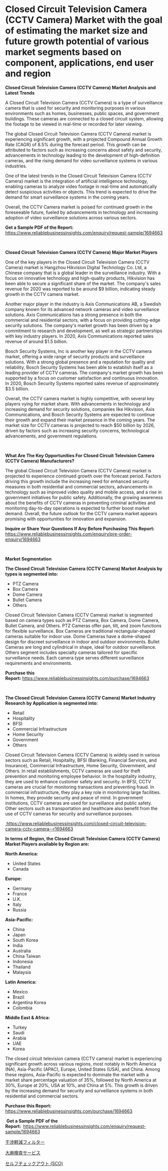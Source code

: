 <p><h1>Closed Circuit Television Camera (CCTV Camera) Market with the goal of estimating the market size and future growth potential of various market segments based on component, applications, end user and region</h1></p><p><strong>Closed Circuit Television Camera (CCTV Camera) Market Analysis and Latest Trends</strong></p>
<p><p>A Closed Circuit Television Camera (CCTV Camera) is a type of surveillance camera that is used for security and monitoring purposes in various environments such as homes, businesses, public spaces, and government buildings. These cameras are connected to a closed circuit system, allowing the footage to be viewed in real-time or recorded for later viewing.</p><p>The global Closed Circuit Television Camera (CCTV Camera) market is experiencing significant growth, with a projected Compound Annual Growth Rate (CAGR) of 8.5% during the forecast period. This growth can be attributed to factors such as increasing concerns about safety and security, advancements in technology leading to the development of high-definition cameras, and the rising demand for video surveillance systems in various industries.</p><p>One of the latest trends in the Closed Circuit Television Camera (CCTV Camera) market is the integration of artificial intelligence technology, enabling cameras to analyze video footage in real-time and automatically detect suspicious activities or objects. This trend is expected to drive the demand for smart surveillance systems in the coming years.</p><p>Overall, the CCTV Camera market is poised for continued growth in the foreseeable future, fueled by advancements in technology and increasing adoption of video surveillance solutions across various sectors.</p></p>
<p><strong>Get a Sample PDF of the Report:&nbsp;</strong> <a href="https://www.reliablebusinessinsights.com/enquiry/request-sample/1694663">https://www.reliablebusinessinsights.com/enquiry/request-sample/1694663</a></p>
<p>&nbsp;</p>
<p><strong>Closed Circuit Television Camera (CCTV Camera) Major Market Players</strong></p>
<p><p>One of the key players in the Closed Circuit Television Camera (CCTV Camera) market is Hangzhou Hikvision Digital Technology Co. Ltd, a Chinese company that is a global leader in the surveillance industry. With a focus on innovative technology and high-quality products, Hikvision has been able to secure a significant share of the market. The company's sales revenue for 2020 was reported to be around $9 billion, indicating steady growth in the CCTV camera market.</p><p>Another major player in the industry is Axis Communications AB, a Swedish company known for its advanced network cameras and video surveillance solutions. Axis Communications has a strong presence in both the commercial and residential sectors, with a focus on providing cutting-edge security solutions. The company's market growth has been driven by a commitment to research and development, as well as strategic partnerships with key industry players. In 2020, Axis Communications reported sales revenue of around $1.5 billion.</p><p>Bosch Security Systems, Inc is another key player in the CCTV camera market, offering a wide range of security products and surveillance solutions. With a strong global presence and a reputation for quality and reliability, Bosch Security Systems has been able to establish itself as a leading provider of CCTV cameras. The company's market growth has been supported by a focus on customer satisfaction and continuous innovation. In 2020, Bosch Security Systems reported sales revenue of approximately $3.5 billion.</p><p>Overall, the CCTV camera market is highly competitive, with several key players vying for market share. With advancements in technology and increasing demand for security solutions, companies like Hikvision, Axis Communications, and Bosch Security Systems are expected to continue their growth and expand their market presence in the coming years. The market size for CCTV cameras is projected to reach $50 billion by 2026, driven by factors such as increasing security concerns, technological advancements, and government regulations.</p></p>
<p>&nbsp;</p>
<p><strong>What Are The Key Opportunities For Closed Circuit Television Camera (CCTV Camera) Manufacturers?</strong></p>
<p><p>The global Closed Circuit Television Camera (CCTV Camera) market is projected to experience continued growth over the forecast period. Factors driving this growth include the increasing need for enhanced security measures in both residential and commercial sectors, advancements in technology such as improved video quality and mobile access, and a rise in government initiatives for public safety. Additionally, the growing awareness about the benefits of CCTV cameras in preventing criminal activities and monitoring day-to-day operations is expected to further boost market demand. Overall, the future outlook for the CCTV camera market appears promising with opportunities for innovation and expansion.</p></p>
<p><strong>Inquire or Share Your Questions If Any Before Purchasing This Report:</strong> <a href="https://www.reliablebusinessinsights.com/enquiry/pre-order-enquiry/1694663">https://www.reliablebusinessinsights.com/enquiry/pre-order-enquiry/1694663</a></p>
<p>&nbsp;</p>
<p><strong>Market Segmentation</strong></p>
<p><strong>The Closed Circuit Television Camera (CCTV Camera) Market Analysis by types is segmented into:</strong></p>
<p><ul><li>PTZ Camera</li><li>Box Camera</li><li>Dome Camera</li><li>Bullet Camera</li><li>Others</li></ul></p>
<p><p>Closed Circuit Television Camera (CCTV Camera) market is segmented based on camera types such as PTZ Camera, Box Camera, Dome Camera, Bullet Camera, and Others. PTZ Cameras offer pan, tilt, and zoom functions for flexible surveillance. Box Cameras are traditional rectangular-shaped cameras suitable for indoor use. Dome Cameras have a dome-shaped design for discreet surveillance in indoor and outdoor environments. Bullet Cameras are long and cylindrical in shape, ideal for outdoor surveillance. Others segment includes specialty cameras tailored for specific surveillance needs. Each camera type serves different surveillance requirements and environments.</p></p>
<p><strong>Purchase this Report:&nbsp;</strong><a href="https://www.reliablebusinessinsights.com/purchase/1694663">https://www.reliablebusinessinsights.com/purchase/1694663</a></p>
<p>&nbsp;</p>
<p><strong>The Closed Circuit Television Camera (CCTV Camera) Market Industry Research by Application is segmented into:</strong></p>
<p><ul><li>Retail</li><li>Hospitality</li><li>BFSI</li><li>Commercial Infrastructure</li><li>Home Security</li><li>Government</li><li>Others</li></ul></p>
<p><p>Closed Circuit Television Camera (CCTV Camera) is widely used in various sectors such as Retail, Hospitality, BFSI (Banking, Financial Services, and Insurance), Commercial Infrastructure, Home Security, Government, and Others. In retail establishments, CCTV cameras are used for theft prevention and monitoring employee behavior. In the hospitality industry, they are used to enhance customer safety and security. In BFSI, CCTV cameras are crucial for monitoring transactions and preventing fraud. In commercial infrastructure, they play a key role in monitoring large facilities. In homes, they provide security and peace of mind. In government institutions, CCTV cameras are used for surveillance and public safety. Other sectors such as transportation and healthcare also benefit from the use of CCTV cameras for security and surveillance purposes.</p></p>
<p><a href="https://www.reliablebusinessinsights.com/closed-circuit-television-camera-cctv-camera--r1694663">&nbsp;https://www.reliablebusinessinsights.com/closed-circuit-television-camera-cctv-camera--r1694663</a></p>
<p><strong>In terms of Region, the Closed Circuit Television Camera (CCTV Camera) Market Players available by Region are:</strong></p>
<p>
    <p> <strong> North America: </strong>
        <ul>
            <li>United States</li>
            <li>Canada</li>
        </ul>
        </p> 
    <p> <strong> Europe: </strong>
        <ul>
            <li>Germany</li>
            <li>France</li>
            <li>U.K.</li>
            <li>Italy</li>
            <li>Russia</li>
        </ul>
        </p> 
    <p> <strong> Asia-Pacific: </strong>
        <ul>
            <li>China</li>
            <li>Japan</li>
            <li>South Korea</li>
            <li>India</li>
            <li>Australia</li>
            <li>China Taiwan</li>
            <li>Indonesia</li>
            <li>Thailand</li>
            <li>Malaysia</li>
        </ul>
        </p> 
    <p> <strong> Latin America: </strong>
        <ul>
            <li>Mexico</li>
            <li>Brazil</li>
            <li>Argentina Korea</li>
            <li>Colombia</li>
        </ul>
        </p> 
    <p> <strong> Middle East & Africa: </strong>
        <ul>
            <li>Turkey</li>
            <li>Saudi</li>
            <li>Arabia</li>
            <li>UAE</li>
            <li>Korea</li>
        </ul>
    </p>
    </p>
<p><p>The closed circuit television camera (CCTV camera) market is experiencing significant growth across various regions, most notably in North America (NA), Asia-Pacific (APAC), Europe, United States (USA), and China. Among these regions, Asia-Pacific is expected to dominate the market with a market share percentage valuation of 35%, followed by North America at 30%, Europe at 20%, USA at 10%, and China at 5%. This growth is driven by the increasing demand for security and surveillance systems in both residential and commercial sectors.</p></p>
<p><strong>Purchase this Report: </strong><a href="https://www.reliablebusinessinsights.com/purchase/1694663">https://www.reliablebusinessinsights.com/purchase/1694663</a></p>
<p>&nbsp;<strong>Get a Sample PDF of the Report:&nbsp;&nbsp;</strong><a href="https://www.reliablebusinessinsights.com/enquiry/request-sample/1694663">https://www.reliablebusinessinsights.com/enquiry/request-sample/1694663</a></p>
<p><strong></strong></p>
<p><p><a href="https://github.com/xtkhtofdt934839/Market-Research-Report-List-2/blob/main/5228772110842.md">干渉軽減フィルター</a></p><p><a href="https://github.com/LeoraEber/Market-Research-Report-List-1/blob/main/5271529103012.md">大麻検査サービス</a></p><p><a href="https://github.com/tubbs463/Market-Research-Report-List-1/blob/main/4960911103010.md">セルフチェックアウト (SCO)</a></p></p>